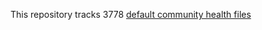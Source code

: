 This repository tracks 3778 [default community health files](https://help.github.com/en/github/building-a-strong-community/creating-a-default-community-health-file)